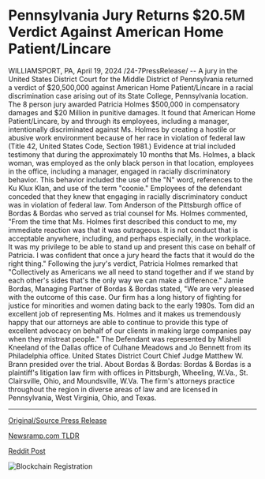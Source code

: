 # Pennsylvania Jury Returns $20.5M Verdict Against American Home Patient/Lincare

WILLIAMSPORT, PA, April 19, 2024 /24-7PressRelease/ -- A jury in the United States District Court for the Middle District of Pennsylvania returned a verdict of $20,500,000 against American Home Patient/Lincare in a racial discrimination case arising out of its State College, Pennsylvania location. The 8 person jury awarded Patricia Holmes $500,000 in compensatory damages and $20 Million in punitive damages. It found that American Home Patient/Lincare, by and through its employees, including a manager, intentionally discriminated against Ms. Holmes by creating a hostile or abusive work environment because of her race in violation of federal law (Title 42, United States Code, Section 1981.)   Evidence at trial included testimony that during the approximately 10 months that Ms. Holmes, a black woman, was employed as the only black person in that location, employees in the office, including a manager, engaged in racially discriminatory behavior. This behavior included the use of the "N" word, references to the Ku Klux Klan, and use of the term "coonie." Employees of the defendant conceded that they knew that engaging in racially discriminatory conduct was in violation of federal law.  Tom Anderson of the Pittsburgh office of Bordas & Bordas who served as trial counsel for Ms. Holmes commented, "From the time that Ms. Holmes first described this conduct to me, my immediate reaction was that it was outrageous. It is not conduct that is acceptable anywhere, including, and perhaps especially, in the workplace. It was my privilege to be able to stand up and present this case on behalf of Patricia. I was confident that once a jury heard the facts that it would do the right thing."  Following the jury's verdict, Patricia Holmes remarked that "Collectively as Americans we all need to stand together and if we stand by each other's sides that's the only way we can make a difference."  Jamie Bordas, Managing Partner of Bordas & Bordas stated, "We are very pleased with the outcome of this case. Our firm has a long history of fighting for justice for minorities and women dating back to the early 1980s. Tom did an excellent job of representing Ms. Holmes and it makes us tremendously happy that our attorneys are able to continue to provide this type of excellent advocacy on behalf of our clients in making large companies pay when they mistreat people."   The Defendant was represented by Mishell Kneeland of the Dallas office of Culhane Meadows and Jo Bennett from its Philadelphia office. United States District Court Chief Judge Matthew W. Brann presided over the trial.  About Bordas & Bordas:  Bordas & Bordas is a plaintiff's litigation law firm with offices in Pittsburgh, Wheeling, W.Va., St. Clairsville, Ohio, and Moundsville, W.Va. The firm's attorneys practice throughout the region in diverse areas of law and are licensed in Pennsylvania, West Virginia, Ohio, and Texas. 

---

[Original/Source Press Release](https://www.24-7pressrelease.com/press-release/510202/pennsylvania-jury-returns-205m-verdict-against-american-home-patientlincare)
                    

[Newsramp.com TLDR](None) 



[Reddit Post](https://www.reddit.com/r/newsramp/comments/1c874v4/verdict_of_205m_in_racial_discrimination_case/) 



![Blockchain Registration](https://cdn.newsramp.app/24-7PressRelease/qrcode/244/19/notewvsi.webp)